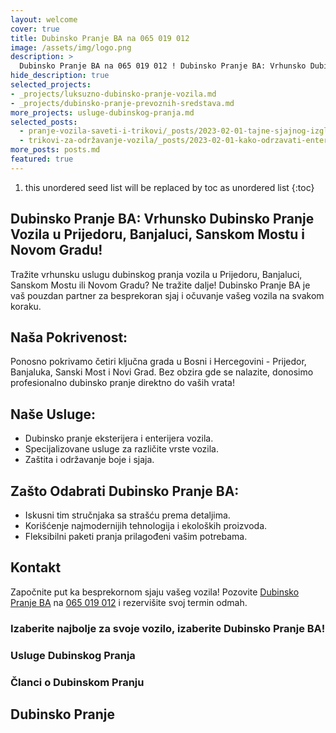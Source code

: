 ```yaml
---
layout: welcome
cover: true
title: Dubinsko Pranje BA na 065 019 012
image: /assets/img/logo.png
description: >
  Dubinsko Pranje BA na 065 019 012 ! Dubinsko Pranje BA: Vrhunsko Dubinsko Pranje Vozila u Prijedoru, Banjaluci, Sanskom Mostu i Novom Gradu!
hide_description: true
selected_projects:
- _projects/luksuzno-dubinsko-pranje-vozila.md
- _projects/dubinsko-pranje-prevoznih-sredstava.md
more_projects: usluge-dubinskog-pranja.md
selected_posts:
  - pranje-vozila-saveti-i-trikovi/_posts/2023-02-01-tajne-sjajnog-izgleda-vaseg-automobila.md
  - trikovi-za-održavanje-vozila/_posts/2023-02-01-kako-odrzavati-enterijer-vaseg-automobila.md
more_posts: posts.md
featured: true
---
```


1. this unordered seed list will be replaced by toc as unordered list
{:toc}


## Dubinsko Pranje BA: Vrhunsko Dubinsko Pranje Vozila u Prijedoru, Banjaluci, Sanskom Mostu i Novom Gradu!

Tražite vrhunsku uslugu dubinskog pranja vozila u Prijedoru, Banjaluci, Sanskom Mostu ili Novom Gradu? 
Ne tražite dalje! 
Dubinsko Pranje BA je vaš pouzdan partner za besprekoran sjaj i očuvanje vašeg vozila na svakom koraku.

## Naša Pokrivenost:

Ponosno pokrivamo četiri ključna grada u Bosni i Hercegovini - Prijedor, Banjaluka, Sanski Most i Novi Grad. Bez obzira gde se nalazite, donosimo profesionalno dubinsko pranje direktno do vaših vrata!

## Naše Usluge:
- Dubinsko pranje eksterijera i enterijera vozila.
- Specijalizovane usluge za različite vrste vozila.
- Zaštita i održavanje boje i sjaja.

## Zašto Odabrati Dubinsko Pranje BA:
- Iskusni tim stručnjaka sa strašću prema detaljima.
- Korišćenje najmodernijih tehnologija i ekoloških proizvoda.
- Fleksibilni paketi pranja prilagođeni vašim potrebama.

## Kontakt

Započnite put ka besprekornom sjaju vašeg vozila! Pozovite [Dubinsko Pranje BA](/kontakt/)  na [065 019 012](tel:+38765019012) i rezervišite svoj termin odmah.

### Izaberite najbolje za svoje vozilo, izaberite Dubinsko Pranje BA!



### Usluge Dubinskog Pranja

<!--projects-->

### Članci o Dubinskom Pranju

<!--posts-->

## Dubinsko Pranje

<!--author-->
